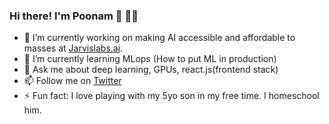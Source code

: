 ### Hi there! I'm Poonam 👋 :woman_technologist:


- 🔭 I’m currently working on making AI accessible and affordable to masses at [Jarvislabs.ai](https://jarvislabs.ai/).
- 🌱 I’m currently learning MLops (How to put ML in production)
- 💬 Ask me about deep learning, GPUs, react.js(frontend stack)
- 📫 Follow me on [Twitter](https://twitter.com/Poonamligade)
- ⚡ Fun fact: I love playing with my 5yo son in my free time. I homeschool him.
